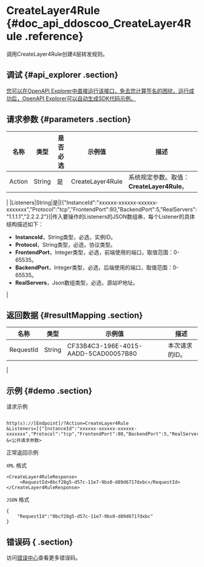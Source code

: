 # CreateLayer4Rule {#doc_api_ddoscoo_CreateLayer4Rule .reference}

调用CreateLayer4Rule创建4层转发规则。

## 调试 {#api_explorer .section}

[您可以在OpenAPI Explorer中直接运行该接口，免去您计算签名的困扰。运行成功后，OpenAPI Explorer可以自动生成SDK代码示例。](https://api.aliyun.com/#product=ddoscoo&api=CreateLayer4Rule&type=RPC&version=2017-12-28)

## 请求参数 {#parameters .section}

|名称|类型|是否必选|示例值|描述|
|--|--|----|---|--|
|Action|String|是|CreateLayer4Rule|系统规定参数。取值：**CreateLayer4Rule**。

 |
|Listeners|String|是|\[\{"InstanceId":"xxxxxx-xxxxxx-xxxxxx-xxxxxxx","Protocol":"tcp","FrontendPort":80,"BackendPort":5,"RealServers":"1.1.1.1","2.2.2.2"\}\]|传入要操作的Listeners的JSON数组串，每个Listener的具体结构描述如下：

 -   **InstanceId**，String类型，必选，实例ID。
-   **Protocol**，String类型，必选，协议类型。
-   **FrontendPort**，Integer类型，必选，前端使用的端口，取值范围：0-65535。
-   **BackendPort**，Integer类型，必选，后端使用的端口，取值范围：0-65535。
-   **RealServers**，Json数组类型，必选，源站IP地址。

 |

## 返回数据 {#resultMapping .section}

|名称|类型|示例值|描述|
|--|--|---|--|
|RequestId|String|CF33B4C3-196E-4015-AADD-5CAD00057B80|本次请求的ID。

 |

## 示例 {#demo .section}

请求示例

``` {#request_demo}

http(s)://[Endpoint]/?Action=CreateLayer4Rule
&Listeners=[{"InstanceId":"xxxxxx-xxxxxx-xxxxxx-xxxxxxx","Protocol":"tcp","FrontendPort":80,"BackendPort":5,"RealServers":"1.1.1.1","2.2.2.2"}]
&<公共请求参数>

```

正常返回示例

`XML` 格式

``` {#xml_return_success_demo}
<CreateLayer4RuleResponse>
     <RequestId>0bcf28g5-d57c-11e7-9bs0-d89d6717dxbc</RequestId>
</CreateLayer4RuleResponse>
```

`JSON` 格式

``` {#json_return_success_demo}
{
	"RequestId":"0bcf28g5-d57c-11e7-9bs0-d89d6717dxbc"
}
```

## 错误码 { .section}

访问[错误中心](https://error-center.aliyun.com/status/product/ddoscoo)查看更多错误码。

